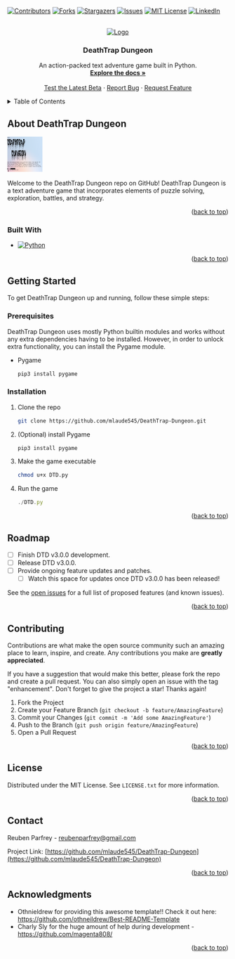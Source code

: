 <!-- PROJECT SHIELDS -->
[![Contributors][contributors-shield]][contributors-url]
[![Forks][forks-shield]][forks-url]
[![Stargazers][stars-shield]][stars-url]
[![Issues][issues-shield]][issues-url]
[![MIT License][license-shield]][license-url]
[![LinkedIn][linkedin-shield]][linkedin-url]



<!-- PROJECT LOGO -->
<br />
<div align="center">
  <a href="https://github.com/mlaude545/DeathTrap-Dungeon">
    <img src="Images/logo.ico" alt="Logo" width="80" height="80">
  </a>

<h3 align="center">DeathTrap Dungeon</h3>

  <p align="center">
    An action-packed text adventure game built in Python.
    <br />
    <a href="https://github.com/mlaude545/DeathTrap-Dungeon"><strong>Explore the docs »</strong></a>
    <br />
    <br />
    <a href="https://github.com/mlaude545/DeathTrap-Dungeon/Testing/Beta/">Test the Latest Beta</a>
    ·
    <a href="https://github.com/mlaude545/DeathTrap-Dungeon/issues/new?labels=bug&template=bug-report---.md">Report Bug</a>
    ·
    <a href="https://github.com/mlaude545/DeathTrap Dungeon/issues/new?labels=enhancement&template=feature-request---.md">Request Feature</a>
  </p>
</div>



<!-- TABLE OF CONTENTS -->
<details>
  <summary>Table of Contents</summary>
  <ol>
    <li>
      <a href="#about-the-project">About DeathTrap Dungeon</a>
      <ul>
        <li><a href="#built-with">Built With</a></li>
      </ul>
    </li>
    <li>
      <a href="#getting-started">Getting Started</a>
      <ul>
        <li><a href="#prerequisites">Prerequisites</a></li>
        <li><a href="#installation">Installation</a></li>
      </ul>
    </li>
    <li><a href="#usage">Usage</a></li>
    <li><a href="#roadmap">Roadmap</a></li>
    <li><a href="#contributing">Contributing</a></li>
    <li><a href="#license">License</a></li>
    <li><a href="#contact">Contact</a></li>
    <li><a href="#acknowledgments">Acknowledgments</a></li>
  </ol>
</details>



<!-- ABOUT THE PROJECT -->
## About DeathTrap Dungeon

<a href="https://github.com/mlaude545/DeathTrap-Dungeon">
    <img src="Images/DTD_demo.png" alt="Screenshot" width="80" height="80">
</a>

Welcome to the DeathTrap Dungeon repo on GitHub! DeathTrap Dungeon is a text adventure game that incorporates elements of puzzle solving, exploration, battles, and strategy.

<p align="right">(<a href="#readme-top">back to top</a>)</p>



### Built With

* [![Python][Python.js]][Python-url]

<p align="right">(<a href="#readme-top">back to top</a>)</p>



<!-- GETTING STARTED -->
## Getting Started

To get DeathTrap Dungeon up and running, follow these simple steps:

### Prerequisites

DeathTrap Dungeon uses mostly Python builtin modules and works without any extra dependencies having to be installed. However, in order to unlock extra functionality, you can install the Pygame module.
* Pygame
  ```sh
  pip3 install pygame
  ```

### Installation

1. Clone the repo
   ```sh
   git clone https://github.com/mlaude545/DeathTrap-Dungeon.git
   ```
2. (Optional) install Pygame
   ```sh
   pip3 install pygame
   ```
3. Make the game executable
   ```sh
   chmod u+x DTD.py
   ```
5. Run the game
   ```js
   ./DTD.py
   ```

<p align="right">(<a href="#readme-top">back to top</a>)</p>



<!-- ROADMAP -->
## Roadmap

- [ ] Finish DTD v3.0.0 development.
- [ ] Release DTD v3.0.0.
- [ ] Provide ongoing feature updates and patches.
    - [ ] Watch this space for updates once DTD v3.0.0 has been released!

See the [open issues](https://github.com/mlaude545/DeathTrap-Dungeon/issues) for a full list of proposed features (and known issues).

<p align="right">(<a href="#readme-top">back to top</a>)</p>



<!-- CONTRIBUTING -->
## Contributing

Contributions are what make the open source community such an amazing place to learn, inspire, and create. Any contributions you make are **greatly appreciated**.

If you have a suggestion that would make this better, please fork the repo and create a pull request. You can also simply open an issue with the tag "enhancement".
Don't forget to give the project a star! Thanks again!

1. Fork the Project
2. Create your Feature Branch (`git checkout -b feature/AmazingFeature`)
3. Commit your Changes (`git commit -m 'Add some AmazingFeature'`)
4. Push to the Branch (`git push origin feature/AmazingFeature`)
5. Open a Pull Request

<p align="right">(<a href="#readme-top">back to top</a>)</p>



<!-- LICENSE -->
## License

Distributed under the MIT License. See `LICENSE.txt` for more information.

<p align="right">(<a href="#readme-top">back to top</a>)</p>



<!-- CONTACT -->
## Contact

Reuben Parfrey - reubenparfrey@gmail.com

Project Link: [https://github.com/mlaude545/DeathTrap-Dungeon](https://github.com/mlaude545/DeathTrap-Dungeon)

<p align="right">(<a href="#readme-top">back to top</a>)</p>



<!-- ACKNOWLEDGMENTS -->
## Acknowledgments

* Othnieldrew for providing this awesome template!! Check it out here: https://github.com/othneildrew/Best-README-Template
* Charly Sly for the huge amount of help during development - https://github.com/magenta808/

<p align="right">(<a href="#readme-top">back to top</a>)</p>



<!-- MARKDOWN LINKS & IMAGES -->
<!-- https://www.markdownguide.org/basic-syntax/#reference-style-links -->
[contributors-shield]: https://img.shields.io/github/contributors/mlaude545/DeathTrap-Dungeon.svg?style=for-the-badge
[contributors-url]: https://github.com/mlaude545/DeathTrap-Dungeon/graphs/contributors
[forks-shield]: https://img.shields.io/github/forks/mlaude545/DeathTrap-Dungeon.svg?style=for-the-badge
[forks-url]: https://github.com/mlaude545/DeathTrap-Dungeon/network/members
[stars-shield]: https://img.shields.io/github/stars/mlaude545/DeathTrap-Dungeon.svg?style=for-the-badge
[stars-url]: https://github.com/mlaude545/DeathTrap-Dungeon/stargazers
[issues-shield]: https://img.shields.io/github/issues/mlaude545/DeathTrap-Dungeon.svg?style=for-the-badge
[issues-url]: https://github.com/mlaude545/DeathTrap-Dungeon/issues
[license-shield]: https://img.shields.io/github/license/mlaude545/DeathTrap-Dungeon.svg?style=for-the-badge
[license-url]: https://github.com/mlaude545/DeathTrap-Dungeon/blob/master/LICENSE.txt
[linkedin-shield]: https://img.shields.io/badge/-LinkedIn-black.svg?style=for-the-badge&logo=linkedin&colorB=555
[linkedin-url]: https://linkedin.com/in/linkedin_username
[product-screenshot]: images/screenshot.png
[Python.js]: https://img.shields.io/badge/python-3670A0?style=for-the-badge&logo=python&logoColor=ffdd54
[Python-url]: https://python.org/
